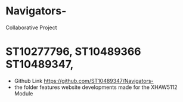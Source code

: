 # Navigators-
Collaborative Project 
# ST10277796, ST10489366 ST10489347, 
- Github Link https://github.com/ST10489347/Navigators-
- the folder features website developments made for the XHAW5112 Module 

